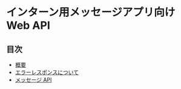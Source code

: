# インターン用メッセージアプリ向け Web API

## 目次

* [概要](#overview)
* [エラーレスポンスについて](#error)
* [メッセージ API](#%E3%83%A1%E3%83%83%E3%82%BB%E3%83%BC%E3%82%B8%20API)
